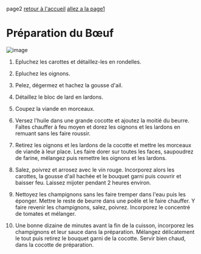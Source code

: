 page2
[retour à l'accueil](index.md)
[allez a la page1](page1.md)
# Préparation du Bœuf
![image](https://github.com/user-attachments/assets/15d65dae-dc13-4bf5-b6f7-9fcaadb9e8db)

1. Epluchez les carottes et détaillez-les en rondelles.

2. Epluchez les oignons.

3. Pelez, dégermez et hachez la gousse d'ail.

4. Détaillez le bloc de lard en lardons.

5. Coupez la viande en morceaux.

6. Versez l'huile dans une grande cocotte et ajoutez la moitié du beurre. Faîtes chauffer à feu moyen et dorez les oignons et les lardons en remuant sans les faire roussir.

7. Retirez les oignons et les lardons de la cocotte et mettre les morceaux de viande à leur place. Les faire dorer sur toutes les faces, saupoudrez de farine, mélangez puis remettre les oignons et les lardons.

8. Salez, poivrez et arrosez avec le vin rouge. Incorporez alors les carottes, la gousse d'ail hachée et le bouquet garni puis couvrir et baisser feu. Laissez mijoter pendant 2 heures environ.

9. Nettoyez les champignons sans les faire tremper dans l'eau puis les éponger. Mettre le reste de beurre dans une poêle et le faire chauffer. Y faire revenir les champignons, salez, poivrez. Incorporez le concentré de tomates et mélanger.

10. Une bonne dizaine de minutes avant la fin de la cuisson, incorporez les champignons et leur sauce dans la préparation. Mélangez délicatement le tout puis retirez le bouquet garni de la cocotte. Servir bien chaud, dans la cocotte de préparation.
